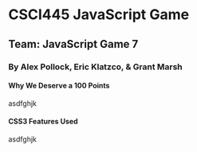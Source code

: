 # CSCI445 JavaScript Game #
## Team: JavaScript Game 7 ##
### By Alex Pollock, Eric Klatzco, & Grant Marsh ###

#### Why We Deserve a 100 Points ####
asdfghjk

#### CSS3 Features Used ####
asdfghjk
